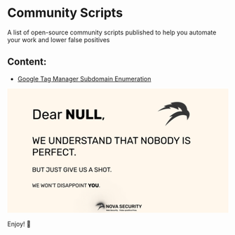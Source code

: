 # Community Scripts
A list of open-source community scripts published to help you automate your work and lower false positives


## Content:
- [Google Tag Manager Subdomain Enumeration](GTM-subdomain-enum)

<a href="https://novasec.io/?ref=github">
 <img src="banner_image.png" width="750px">
</a>

Enjoy!
🥷
